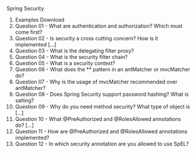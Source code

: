 
Spring Security

1. Examples Download
2. Question 01 - What are authentication and authorization? Which must come first?
3. Question 02 - Is security a cross cutting concern? How is it implemented [...]
4. Question 03 - What is the delegating filter proxy?
5. Question 04 - What is the security filter chain?
6. Question 05 - What is a security context?
7. Question 06 - What does the ** pattern in an antMatcher or mvcMatcher do?
8. Question 07 - Why is the usage of mvcMatcher recommended over antMatcher?
9. Question 08 - Does Spring Security support password hashing? What is salting?
10. Question 09 - Why do you need method security? What type of object is [...]
11. Question 10 - What @PreAuthorized and @RolesAllowed annotations do? [...]
12. Question 11 - How are @PreAuthorized and @RolesAllowed annotations implemented?
13. Question 12 - In which security annotation are you allowed to use SpEL?
